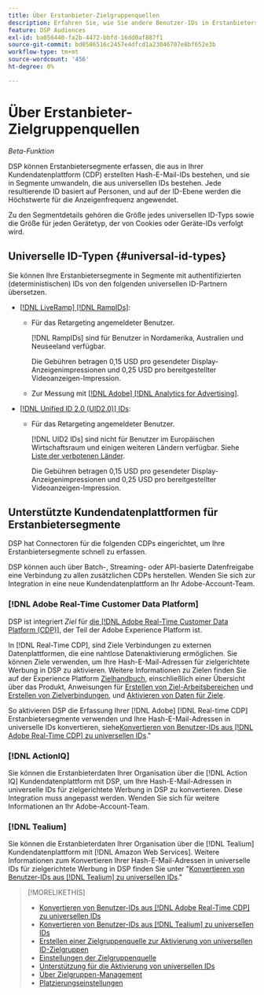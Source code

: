 ```yaml
---
title: Über Erstanbieter-Zielgruppenquellen
description: Erfahren Sie, wie Sie andere Benutzer-IDs in Erstanbietersegmenten in universelle IDs für das Targeting von Cookies konvertieren.
feature: DSP Audiences
exl-id: ba056440-fa2b-4472-bbfd-16dd0af887f1
source-git-commit: bd0586516c2457e4dfcd1a23046707e8bf652e3b
workflow-type: tm+mt
source-wordcount: '456'
ht-degree: 0%

---
```


# Über Erstanbieter-Zielgruppenquellen

*Beta-Funktion*

DSP können Erstanbietersegmente erfassen, die aus in Ihrer Kundendatenplattform (CDP) erstellten Hash-E-Mail-IDs bestehen, und sie in Segmente umwandeln, die aus universellen IDs bestehen. Jede resultierende ID basiert auf Personen, und auf der ID-Ebene werden die Höchstwerte für die Anzeigenfrequenz angewendet<!-- Move that info. to somewhere else? -->.

Zu den Segmentdetails gehören die Größe jedes universellen ID-Typs sowie die Größe für jeden Gerätetyp, der von Cookies oder Geräte-IDs verfolgt wird.

## Universelle ID-Typen {#universal-id-types}

<!--  Replace below with this once ID5 sources are possible 

Using your first-party data, you can create segments with IDs from the following universal ID partners.

* Authenticated (deterministic) IDs using hashed email addresses:

-->

Sie können Ihre Erstanbietersegmente in Segmente mit authentifizierten (deterministischen) IDs von den folgenden universellen ID-Partnern übersetzen.

* [[!DNL LiveRamp] [!DNL RampIDs]](https://liveramp.com/identity-resolution):

   * Für das Retargeting angemeldeter Benutzer.

     [!DNL RampIDs] sind für Benutzer in Nordamerika, Australien und Neuseeland verfügbar.

     Die Gebühren betragen 0,15 USD pro gesendeter Display-Anzeigenimpressionen und 0,25 USD pro bereitgestellter Videoanzeigen-Impression.

   * Zur Messung mit [[!DNL Adobe] [!DNL Analytics for Advertising]](/help/integrations/analytics/overview.md).

* [[!DNL Unified ID 2.0 (UID2.0)] IDs](https://unifiedid.com):

   * Für das Retargeting angemeldeter Benutzer.

     [!DNL UID2 IDs] sind nicht für Benutzer im Europäischen Wirtschaftsraum und einigen weiteren Ländern verfügbar. Siehe [Liste der verbotenen Länder](/help/policies/universal-id-policy.md#prohibited-countries-uid2).

     Die Gebühren betragen 0,15 USD pro gesendeter Display-Anzeigenimpressionen und 0,25 USD pro bereitgestellter Videoanzeigen-Impression.

<!-- Not yet

* Probabilistic (unauthenticated) IDs using hashed email addresses:

  * [[!DNL ID5] IDs](https://id5.io): For retargeting unauthenticated site traffic, prospecting using third-party data, and measurement for both using [[!DNL Adobe] [!DNL Analytics for Advertising]](/help/integrations/analytics/overview.md). ID5 IDs are available for no fee.

    ID5 creates an ID by stitching together user signals (hashed email address) with various browser signals (such as IP address and timestamp).

    [!DNL Analytics] measurement requires all [prerequisites for implementing [!DNL Analytics for Advertising]](/help/integrations/analytics/prerequisites.md) and the [AMO ID and EF ID in your tracking URLs](/help/integrations/analytics/ids.md). You also must sign an agreement with [!DNL ID5] and set a parameter within your existing JavaScript tracking tags. <!-- Contact your Adobe Account Team for instructions. -->

<!--
    >[!NOTE]
    >
    >Third-party segments from [!DNL Eyeota] may automatically include ID5 IDs, in addition to users tracked by cookies or device IDs. The segment details include the size for each type. The usual usage fee for each segment, which is stated next to the segment name, applies; no additional fees are charged for the ID5 IDs.
-->

## Unterstützte Kundendatenplattformen für Erstanbietersegmente

DSP hat Connectoren für die folgenden CDPs eingerichtet, um Ihre Erstanbietersegmente schnell zu erfassen.

DSP können auch über Batch-, Streaming- oder API-basierte Datenfreigabe eine Verbindung zu allen zusätzlichen CDPs herstellen. Wenden Sie sich zur Integration in eine neue Kundendatenplattform an Ihr Adobe-Account-Team.

### [!DNL Adobe Real-Time Customer Data Platform]

DSP ist integriert *Ziel* für [die [!DNL Adobe Real-Time Customer Data Platform (CDP)]](https://experienceleague.adobe.com/docs/experience-platform/rtcdp/overview.html), der Teil der Adobe Experience Platform ist.

In [!DNL Real-Time CDP], sind Ziele Verbindungen zu externen Datenplattformen, die eine nahtlose Datenaktivierung ermöglichen. Sie können Ziele verwenden, um Ihre Hash-E-Mail-Adressen für zielgerichtete Werbung in DSP zu aktivieren. Weitere Informationen zu Zielen finden Sie auf der Experience Platform [Zielhandbuch](https://experienceleague.adobe.com/docs/experience-platform/destinations/home.html), einschließlich einer Übersicht über das Produkt, Anweisungen für [Erstellen von Ziel-Arbeitsbereichen](https://experienceleague.adobe.com/docs/experience-platform/destinations/ui/destinations-workspace.html) und [Erstellen von Zielverbindungen](https://experienceleague.adobe.com/docs/experience-platform/destinations/ui/connect-destination.html), und [Aktivieren von Daten für Ziele](https://experienceleague.adobe.com/docs/experience-platform/destinations/ui/activate/activate-segment-streaming-destinations.html).

So aktivieren DSP die Erfassung Ihrer [!DNL Adobe] [!DNL Real-time CDP] Erstanbietersegmente verwenden und Ihre Hash-E-Mail-Adressen in universelle IDs konvertieren, siehe[Konvertieren von Benutzer-IDs aus [!DNL Adobe Real-Time CDP] zu universellen IDs](/help/dsp/audiences/sources/source-adobe-rtcdp.md).&quot;

### [!DNL ActionIQ]

Sie können die Erstanbieterdaten Ihrer Organisation über die [!DNL Action IQ] Kundendatenplattform mit DSP, um Ihre Hash-E-Mail-Adressen in universelle IDs für zielgerichtete Werbung in DSP zu konvertieren. Diese Integration muss angepasst werden. Wenden Sie sich für weitere Informationen an Ihr Adobe-Account-Team.

### [!DNL Tealium]

Sie können die Erstanbieterdaten Ihrer Organisation über die [!DNL Tealium] Kundendatenplattform mit [!DNL Amazon Web Services]. Weitere Informationen zum Konvertieren Ihrer Hash-E-Mail-Adressen in universelle IDs für zielgerichtete Werbung in DSP finden Sie unter &quot;[Konvertieren von Benutzer-IDs aus [!DNL Tealium] zu universellen IDs](/help/dsp/audiences/sources/source-tealium.md).&quot;

>[!MORELIKETHIS]
>
>* [Konvertieren von Benutzer-IDs aus [!DNL Adobe Real-Time CDP] zu universellen IDs](/help/dsp/audiences/sources/source-adobe-rtcdp.md)
>* [Konvertieren von Benutzer-IDs aus [!DNL Tealium] zu universellen IDs](/help/dsp/audiences/sources/source-tealium.md)
>* [Erstellen einer Zielgruppenquelle zur Aktivierung von universellen ID-Zielgruppen](source-create.md)
>* [Einstellungen der Zielgruppenquelle](source-settings.md)
>* [Unterstützung für die Aktivierung von universellen IDs](/help/dsp/audiences/universal-ids.md)
>* [Über Zielgruppen-Management](/help/dsp/audiences/audience-about.md)
>* [Platzierungseinstellungen](/help/dsp/campaign-management/placements/placement-settings.md)

<!--
>* [Convert User IDs from [!DNL Optimizely] to Universal IDs](/help/dsp/audiences/sources/source-optimizely.md)
-->
